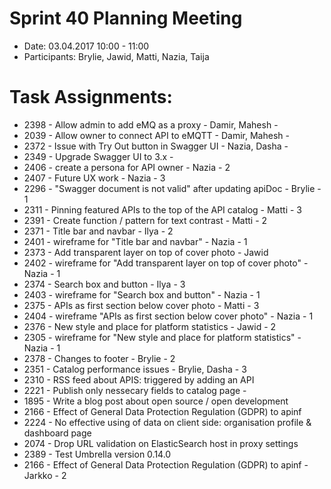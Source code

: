 # Sprint 40 Planning Meeting
* Date: 03.04.2017 10:00 - 11:00
* Participants: Brylie, Jawid, Matti, Nazia, Taija

# Task Assignments:
* 2398 - Allow admin to add eMQ as a proxy - Damir, Mahesh - 
* 2039 - Allow owner to connect API to eMQTT - Damir, Mahesh - 
* 2372 - Issue with Try Out button in Swagger UI - Nazia, Dasha - 
* 2349 - Upgrade Swagger UI to 3.x - 
* 2406 - create a persona for API owner - Nazia - 2
* 2407 - Future UX work - Nazia - 3
* 2296 - "Swagger document is not valid" after updating apiDoc - Brylie - 1
* 2311 - Pinning featured APIs to the top of the API catalog - Matti - 3
* 2391 - Create function / pattern for text contrast - Matti - 2
* 2371 - Title bar and navbar - Ilya - 2
* 2401 - wireframe for "Title bar and navbar" - Nazia - 1
* 2373 - Add transparent layer on top of cover photo - Jawid
* 2402 - wireframe for "Add transparent layer on top of cover photo" - Nazia - 1
* 2374 - Search box and button - Ilya - 3
* 2403 - wireframe for "Search box and button" - Nazia - 1
* 2375 - APIs as first section below cover photo - Matti - 3
* 2404 - wireframe "APIs as first section below cover photo" - Nazia - 1
* 2376 - New style and place for platform statistics - Jawid - 2
* 2305 - wireframe for "New style and place for platform statistics" - Nazia - 1
* 2378 - Changes to footer - Brylie - 2
* 2351 - Catalog performance issues - Brylie, Dasha - 3
* 2310 - RSS feed about APIS: triggered by adding an API
* 2221 - Publish only nessecary fields to catalog page -
* 1895 - Write a blog post about open source / open development
* 2166 - Effect of General Data Protection Regulation (GDPR) to apinf
* 2224 - No effective using of data on client side:  organisation profile & dashboard page
* 2074 - Drop URL validation on ElasticSearch host in proxy settings
* 2389 - Test Umbrella version 0.14.0
* 2166 - Effect of General Data Protection Regulation (GDPR) to apinf - Jarkko - 2
